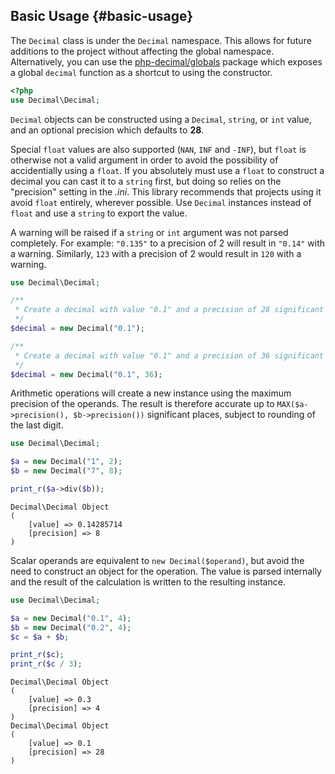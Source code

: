 ## Basic Usage {#basic-usage}

The `Decimal` class is under the `Decimal` namespace. This allows for future additions
to the project without affecting the global namespace. Alternatively, you can use the
[php-decimal/globals]() package which exposes a global `decimal` function as a shortcut to using the constructor.

```php
<?php
use Decimal\Decimal;
```
`Decimal` objects can be constructed using a `Decimal`, `string`, or `int` value,
and an optional precision which defaults to **28**.

Special `float` values are also supported (`NAN`, `INF` and `-INF`), but `float`
is otherwise not a valid argument in order to avoid the possibility of accidentially using a `float`.
If you absolutely must use a `float` to construct a decimal you can cast it to a `string` first,
but doing so relies on the "precision" setting in the *.ini*. This library recommends that projects
using it avoid `float` entirely, wherever possible. Use `Decimal` instances instead of `float` and use
a `string` to export the value.

A warning will be raised if a `string` or `int` argument was not parsed completely. For example: `"0.135"`
to a precision of 2 will result in `"0.14"` with a warning. Similarly, `123` with a precision of 2
would result in `120` with a warning.

```php
use Decimal\Decimal;

/**
 * Create a decimal with value "0.1" and a precision of 28 significant places.
 */
$decimal = new Decimal("0.1");

/**
 * Create a decimal with value "0.1" and a precision of 36 significant places.
 */
$decimal = new Decimal("0.1", 36);

```

Arithmetic operations will create a new instance using the maximum precision of the operands.
The result is therefore accurate up to `MAX($a->precision(), $b->precision())` significant places,
subject to rounding of the last digit.

```php
use Decimal\Decimal;

$a = new Decimal("1", 2);
$b = new Decimal("7", 8);

print_r($a->div($b));
```

```text
Decimal\Decimal Object
(
    [value] => 0.14285714
    [precision] => 8
)
```

Scalar operands are equivalent to `new Decimal($operand)`, but avoid the need to
construct an object for the operation. The value is parsed internally and the
result of the calculation is written to the resulting instance.

```php
use Decimal\Decimal;

$a = new Decimal("0.1", 4);
$b = new Decimal("0.2", 4);
$c = $a + $b;

print_r($c);
print_r($c / 3);
```

```text
Decimal\Decimal Object
(
    [value] => 0.3
    [precision] => 4
)
Decimal\Decimal Object
(
    [value] => 0.1
    [precision] => 28
)
```
